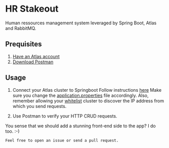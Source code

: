 # HR Stakeout
Human ressources management system leveraged by  Spring Boot, Atlas and RabbitMQ.

## Prequisites

  1. [Have an Atlas account](https://docs.atlas.mongodb.com/tutorial/create-atlas-account/)
  2. [ Download Postman](https://www.postman.com/downloads/)


 ## Usage
    
 1.  Connect your Atlas cluster to Springboot
 Follow instructions [here](https://docs.atlas.mongodb.com/connect-to-cluster/)
 Make sure you change the  [application.properties](https://github.com/chrys-exaucet/Human-Ressources-Management-System/blob/master/src/main/resources/application.properties) file accordingly. 
 Also, remember allowing your [whitelist](https://docs.atlas.mongodb.com/connect-to-cluster/#whitelist) cluster to discover the IP address from which you send requests.
 
 2. Use Postman to verify your HTTP CRUD requests.
 
 You sense that we should add a stunning front-end side to the app? I do too. :-)
 
 `Feel free to open an issue or send a pull request.`
